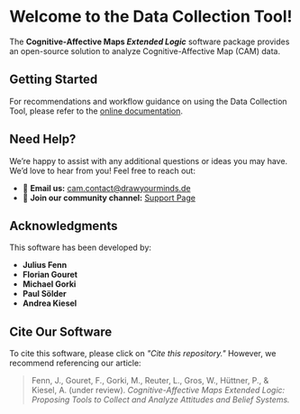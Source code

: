 # Welcome to the **Data Collection Tool**!

The **Cognitive-Affective Maps _Extended Logic_** software package provides an open-source solution to analyze Cognitive-Affective Map (CAM) data.

## Getting Started

For recommendations and workflow guidance on using the Data Collection Tool, please refer to the [online documentation](https://camtools-documentation.readthedocs.io/en/master/Data%20Analysis%20Tool/).

## Need Help?

We’re happy to assist with any additional questions or ideas you may have. We’d love to hear from you! Feel free to reach out:

- 📧 **Email us:** [cam.contact@drawyourminds.de](mailto:cam.contact@drawyourminds.de)
- 💬 **Join our community channel:** [Support Page](https://camtools-documentation.readthedocs.io/en/master/Support/)

## Acknowledgments

This software has been developed by:

- **Julius Fenn**
- **Florian Gouret**
- **Michael Gorki**
- **Paul Sölder**
- **Andrea Kiesel**

## Cite Our Software

To cite this software, please click on _"Cite this repository."_ However, we recommend referencing our article:

> Fenn, J., Gouret, F., Gorki, M., Reuter, L., Gros, W., Hüttner, P., & Kiesel, A. (under review). _Cognitive-Affective Maps Extended Logic: Proposing Tools to Collect and Analyze Attitudes and Belief Systems._